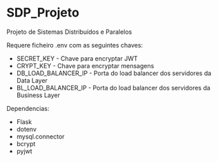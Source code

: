 # SDP_Projeto
Projeto de Sistemas Distribuídos e Paralelos

Requere ficheiro .env com as seguintes chaves:

* SECRET_KEY - Chave para encryptar JWT
* CRYPT_KEY - Chave para encryptar mensagens
* DB_LOAD_BALANCER_IP - Porta do load balancer dos servidores da Data Layer
* BL_LOAD_BALANCER_IP - Porta do load balancer dos servidores da Business Layer

Dependencias:

* Flask
* dotenv
* mysql.connector
* bcrypt
* pyjwt
